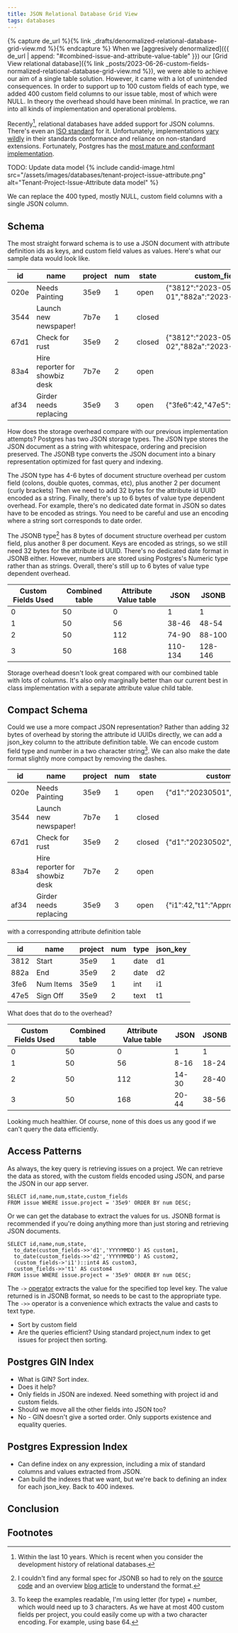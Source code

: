 ```yaml
---
title: JSON Relational Database Grid View
tags: databases
---
```


{% capture de_url %}{% link _drafts/denormalized-relational-database-grid-view.md %}{% endcapture %}
When we [aggresively denormalized]({{ de_url | append: "#combined-issue-and-attribute-value-table" }}) our [Grid View relational database]({% link _posts/2023-06-26-custom-fields-normalized-relational-database-grid-view.md %}), we were able to achieve our aim of a single table solution. However, it came with a lot of unintended consequences. In order to support up to 100 custom fields of each type, we added 400 custom field columns to our issue table, most of which were NULL. In theory the overhead should have been minimal. In practice, we ran into all kinds of implementation and operational problems.

Recently[^1], relational databases have added support for JSON columns. There's even an [ISO standard](https://www.iso.org/standard/67367.html) for it. Unfortunately, implementations [vary wildly](https://blog.jooq.org/standard-sql-json-the-sobering-parts/) in their standards conformance and reliance on non-standard extensions. Fortunately, Postgres has the [most mature and conformant implementation](https://obartunov.livejournal.com/200076.html). 

[^1]: Within the last 10 years. Which is recent when you consider the development history of relational databases.

TODO: Update data model
{% include candid-image.html src="/assets/images/databases/tenant-project-issue-attribute.png" alt="Tenant-Project-Issue-Attribute data model" %}

We can replace the 400 typed, mostly NULL, custom field columns with a single JSON column.

## Schema

The most straight forward schema is to use a JSON document with attribute definition ids as keys, and custom field values as values. Here's what our sample data would look like.

| id | name | project | num | state | custom_fields |
|-|-|-|-|-|-|
| 020e | Needs Painting | 35e9 | 1 | open | {"3812":"2023-05-01","882a":"2023-06-01"} 
| 3544 | Launch new newspaper! | 7b7e | 1 | closed |
| 67d1 | Check for rust | 35e9 | 2 | closed | {"3812":"2023-05-02","882a":"2023-06-02"}
| 83a4 | Hire reporter for showbiz desk | 7b7e | 2 | open |
| af34 | Girder needs replacing | 35e9 | 3 | open | {"3fe6":42,"47e5":"Approved"}

How does the storage overhead compare with our previous implementation attempts? Postgres has two JSON storage types. The JSON type stores the JSON document as a string with whitespace, ordering and precision preserved. The JSONB type converts the JSON document into a binary representation optimized for fast query and indexing. 

The JSON type has 4-6 bytes of document structure overhead per custom field (colons, double quotes, commas, etc), plus another 2 per document (curly brackets) Then we need to add 32 bytes for the attribute id UUID encoded as a string. Finally, there's up to 6 bytes of value type dependent overhead. For example, there's no dedicated date format in JSON so dates have to be encoded as strings. You need to be careful and use an encoding where a string sort corresponds to date order.

The JSONB type[^2] has 8 bytes of document structure overhead per custom field, plus another 8 per document. Keys are encoded as strings, so we still need 32 bytes for the attribute id UUID. There's no dedicated date format in JSONB either. However, numbers are stored using Postgres's Numeric type rather than as strings. Overall, there's still up to 6 bytes of value type dependent overhead.

[^2]: I couldn't find any formal spec for JSONB so had to rely on the [source code](https://github.com/postgres/postgres/blob/b0feda79fdf02710a6039a324299525845a4a9d4/src/include/utils/jsonb.h) and an overview [blog article](https://scalegrid.io/blog/using-jsonb-in-postgresql-how-to-effectively-store-index-json-data-in-postgresql/) to understand the format. 

| Custom Fields Used | Combined table | Attribute Value table | JSON | JSONB |
|-|-|-|-|-|
| 0 | 50 | 0 | 1 | 1 |
| 1 | 50 | 56 | 38-46 | 48-54
| 2 | 50 | 112 | 74-90 | 88-100
| 3 | 50 | 168 | 110-134 | 128-146

Storage overhead doesn't look great compared with our combined table with lots of columns. It's also only marginally better than our current best in class implementation with a separate attribute value child table. 

## Compact Schema

Could we use a more compact JSON representation? Rather than adding 32 bytes of overhead by storing the attribute id UUIDs directly, we can add a json_key column to the attribute definition table. We can encode custom field type and number in a two character string[^3]. We can also make the date format slightly more compact by removing the dashes.

[^3]: To keep the examples readable, I'm using letter (for type) + number, which would need up to 3 characters. As we have at most 400 custom fields per project, you could easily come up with a two character encoding. For example, using base 64.

| id | name | project | num | state | custom_fields |
|-|-|-|-|-|-|
| 020e | Needs Painting | 35e9 | 1 | open | {"d1":"20230501","d2":"20230601"} 
| 3544 | Launch new newspaper! | 7b7e | 1 | closed |
| 67d1 | Check for rust | 35e9 | 2 | closed | {"d1":"20230502","d2":"20230602"}
| 83a4 | Hire reporter for showbiz desk | 7b7e | 2 | open |
| af34 | Girder needs replacing | 35e9 | 3 | open | {"i1":42,"t1":"Approved"}

with a corresponding attribute definition table

| id | name | project | num | type | json_key |
|-|-|-|-|-|-|
| 3812 | Start | 35e9 | 1 | date | d1 |
| 882a | End | 35e9 | 2 | date | d2 |
| 3fe6 | Num Items | 35e9 | 1 | int | i1 |
| 47e5 | Sign Off | 35e9 | 2 | text | t1 |

What does that do to the overhead?

| Custom Fields Used | Combined table | Attribute Value table | JSON | JSONB |
|-|-|-|-|-|
| 0 | 50 | 0 | 1 | 1 |
| 1 | 50 | 56 | 8-16 | 18-24
| 2 | 50 | 112 | 14-30 | 28-40
| 3 | 50 | 168 | 20-44 | 38-56

Looking much healthier. Of course, none of this does us any good if we can't query the data efficiently. 

## Access Patterns

As always, the key query is retrieving issues on a project. We can retrieve the data as stored, with the custom fields encoded using JSON, and parse the JSON in our app server.

```
SELECT id,name,num,state,custom_fields
FROM issue WHERE issue.project = '35e9' ORDER BY num DESC;
```

Or we can get the database to extract the values for us. JSONB format is recommended if you're doing anything more than just storing and retrieving JSON documents.

```
SELECT id,name,num,state,
  to_date(custom_fields->>'d1','YYYYMMDD') AS custom1,
  to_date(custom_fields->>'d2','YYYYMMDD') AS custom2,
  (custom_fields->'i1')::int4 AS custom3,
  custom_fields->>'t1' AS custom4
FROM issue WHERE issue.project = '35e9' ORDER BY num DESC;
```

The `->` [operator](https://www.postgresql.org/docs/15/functions-json.html) extracts the value for the specified top level key. The value returned is in JSONB format, so needs to be cast to the appropriate type. The `->>` operator is a convenience which extracts the value and casts to text type.

* Sort by custom field
* Are the queries efficient? Using standard project,num index to get issues for project then sorting.

## Postgres GIN Index

* What is GIN? Sort index.
* Does it help?
* Only fields in JSON are indexed. Need something with project id and custom fields.
* Should we move all the other fields into JSON too?
* No - GIN doesn't give a sorted order. Only supports existence and equality queries. 

## Postgres Expression Index

* Can define index on any expression, including a mix of standard columns and values extracted from JSON.
* Can build the indexes that we want, but we're back to defining an index for each json_key. Back to 400 indexes. 

## Conclusion

## Footnotes
